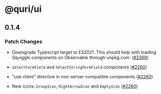 # @quri/ui

## 0.1.4

### Patch Changes

- Downgrade Typescript target to ES2021. This should help with loading Squiggle components on Observable through unpkg.com. ([#2269](https://github.com/quantified-uncertainty/squiggle/pull/2269))

- `SelectFormField` and `SelectStringFormField` components ([#2260](https://github.com/quantified-uncertainty/squiggle/pull/2260))

- "use client" directive in non-server-compatible components ([#2260](https://github.com/quantified-uncertainty/squiggle/pull/2260))

- New icons: `GroupIcon`, `RightArrowIcon` and `EmptyIcon` ([#2260](https://github.com/quantified-uncertainty/squiggle/pull/2260))
